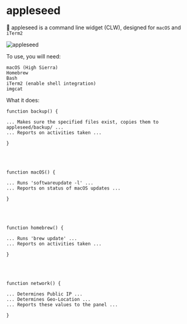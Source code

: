 # appleseed
 appleseed is a command line widget (CLW), designed for `macOS` and `iTerm2`

![appleseed](https://github.com/mattinclude/macOS/blob/master/img/appleseed2.png)

To use, you will need:
        
    macOS (High Sierra)
    Homebrew
    Bash
    iTerm2 (enable shell integration)
    imgcat

What it does:


    function backup() {
    
    ... Makes sure the specified files exist, copies them to appleseed/backup/ ... 
    ... Reports on activities taken ...
    
    } 

<br><br>

    function macOS() {
    
    ... Runs 'softwareupdate -l' ...
    ... Reports on status of macOS updates ... 
    
    }

<br><br>

    function homebrew() {
    
    ... Runs 'brew update' ...
    ... Reports on activities taken ... 
    
    }
 
<br><br>

    function network() {
    
    ... Determines Public IP ...
    ... Determines Geo-Location ... 
    ... Reports these values to the panel ...
    
    } 
